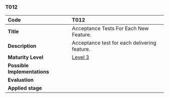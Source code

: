 ### T012

| **Code**           | **T012** |
| :--                | :--      |
| **Title**          | Acceptance Tests For Each New Feature. |
| **Description**    | Acceptance test for each delivering feature. |
| **Maturity Level** | [Level 3](/levels#level-3) |
| **Possible Implementations** | |
| **Evaluation**     | |
| **Applied stage**  | |

